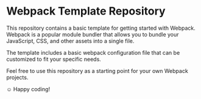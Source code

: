 # Webpack Template Repository
This repository contains a basic template for getting started with Webpack. Webpack is a popular module bundler that allows you to bundle your JavaScript, CSS, and other assets into a single file.

The template includes a basic webpack configuration file that can be customized to fit your specific needs.

Feel free to use this repository as a starting point for your own Webpack projects.

:relaxed: Happy coding!

